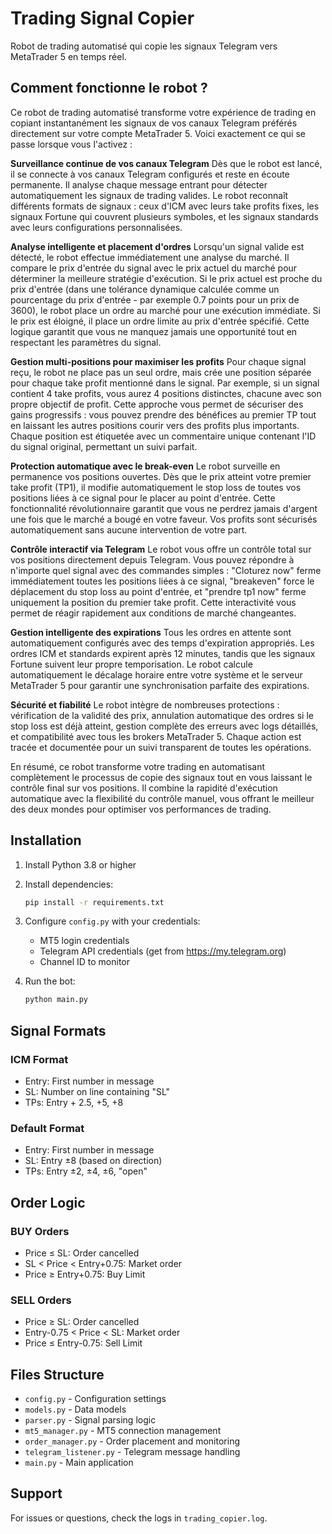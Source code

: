 # Trading Signal Copier

Robot de trading automatisé qui copie les signaux Telegram vers MetaTrader 5 en temps réel.

## Comment fonctionne le robot ?

Ce robot de trading automatisé transforme votre expérience de trading en copiant instantanément les signaux de vos canaux Telegram préférés directement sur votre compte MetaTrader 5. Voici exactement ce qui se passe lorsque vous l'activez :

**Surveillance continue de vos canaux Telegram**
Dès que le robot est lancé, il se connecte à vos canaux Telegram configurés et reste en écoute permanente. Il analyse chaque message entrant pour détecter automatiquement les signaux de trading valides. Le robot reconnaît différents formats de signaux : ceux d'ICM avec leurs take profits fixes, les signaux Fortune qui couvrent plusieurs symboles, et les signaux standards avec leurs configurations personnalisées.

**Analyse intelligente et placement d'ordres**
Lorsqu'un signal valide est détecté, le robot effectue immédiatement une analyse du marché. Il compare le prix d'entrée du signal avec le prix actuel du marché pour déterminer la meilleure stratégie d'exécution. Si le prix actuel est proche du prix d'entrée (dans une tolérance dynamique calculée comme un pourcentage du prix d'entrée - par exemple 0.7 points pour un prix de 3600), le robot place un ordre au marché pour une exécution immédiate. Si le prix est éloigné, il place un ordre limite au prix d'entrée spécifié. Cette logique garantit que vous ne manquez jamais une opportunité tout en respectant les paramètres du signal.

**Gestion multi-positions pour maximiser les profits**
Pour chaque signal reçu, le robot ne place pas un seul ordre, mais crée une position séparée pour chaque take profit mentionné dans le signal. Par exemple, si un signal contient 4 take profits, vous aurez 4 positions distinctes, chacune avec son propre objectif de profit. Cette approche vous permet de sécuriser des gains progressifs : vous pouvez prendre des bénéfices au premier TP tout en laissant les autres positions courir vers des profits plus importants. Chaque position est étiquetée avec un commentaire unique contenant l'ID du signal original, permettant un suivi parfait.

**Protection automatique avec le break-even**
Le robot surveille en permanence vos positions ouvertes. Dès que le prix atteint votre premier take profit (TP1), il modifie automatiquement le stop loss de toutes vos positions liées à ce signal pour le placer au point d'entrée. Cette fonctionnalité révolutionnaire garantit que vous ne perdrez jamais d'argent une fois que le marché a bougé en votre faveur. Vos profits sont sécurisés automatiquement sans aucune intervention de votre part.

**Contrôle interactif via Telegram**
Le robot vous offre un contrôle total sur vos positions directement depuis Telegram. Vous pouvez répondre à n'importe quel signal avec des commandes simples : "Cloturez now" ferme immédiatement toutes les positions liées à ce signal, "breakeven" force le déplacement du stop loss au point d'entrée, et "prendre tp1 now" ferme uniquement la position du premier take profit. Cette interactivité vous permet de réagir rapidement aux conditions de marché changeantes.

**Gestion intelligente des expirations**
Tous les ordres en attente sont automatiquement configurés avec des temps d'expiration appropriés. Les ordres ICM et standards expirent après 12 minutes, tandis que les signaux Fortune suivent leur propre temporisation. Le robot calcule automatiquement le décalage horaire entre votre système et le serveur MetaTrader 5 pour garantir une synchronisation parfaite des expirations.

**Sécurité et fiabilité**
Le robot intègre de nombreuses protections : vérification de la validité des prix, annulation automatique des ordres si le stop loss est déjà atteint, gestion complète des erreurs avec logs détaillés, et compatibilité avec tous les brokers MetaTrader 5. Chaque action est tracée et documentée pour un suivi transparent de toutes les opérations.

En résumé, ce robot transforme votre trading en automatisant complètement le processus de copie des signaux tout en vous laissant le contrôle final sur vos positions. Il combine la rapidité d'exécution automatique avec la flexibilité du contrôle manuel, vous offrant le meilleur des deux mondes pour optimiser vos performances de trading.

## Installation

1. Install Python 3.8 or higher
2. Install dependencies:
   ```bash
   pip install -r requirements.txt
   ```

3. Configure `config.py` with your credentials:
   - MT5 login credentials
   - Telegram API credentials (get from https://my.telegram.org)
   - Channel ID to monitor

4. Run the bot:
   ```bash
   python main.py
   ```

## Signal Formats

### ICM Format
- Entry: First number in message
- SL: Number on line containing "SL"
- TPs: Entry + 2.5, +5, +8

### Default Format
- Entry: First number in message
- SL: Entry ±8 (based on direction)
- TPs: Entry ±2, ±4, ±6, "open"

## Order Logic

### BUY Orders
- Price ≤ SL: Order cancelled
- SL < Price < Entry+0.75: Market order
- Price ≥ Entry+0.75: Buy Limit

### SELL Orders
- Price ≥ SL: Order cancelled
- Entry-0.75 < Price < SL: Market order
- Price ≤ Entry-0.75: Sell Limit

## Files Structure

- `config.py` - Configuration settings
- `models.py` - Data models
- `parser.py` - Signal parsing logic
- `mt5_manager.py` - MT5 connection management
- `order_manager.py` - Order placement and monitoring
- `telegram_listener.py` - Telegram message handling
- `main.py` - Main application

## Support

For issues or questions, check the logs in `trading_copier.log`.
